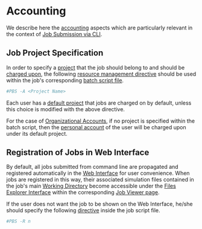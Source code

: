 # Accounting

We describe here the [accounting](../accounts/overview.md) aspects which are particularly relevant in the context of [Job Submission via CLI](overview.md).

## Job Project Specification

In order to specify a [project](../jobs/projects.md) that the job should belong to and should be [charged upon](../accounts/payments-charges.md), the following [resource management directive](batch-scripts/directives.md) should be used within the job's corresponding [batch script file](batch-scripts/overview.md). 

```bash
#PBS -A <Project Name>
```

Each user has a [default project](../jobs/projects.md#default-project) that jobs are charged on by default, unless this choice is modified with the above directive.

For the case of [Organizational Accounts](../collaboration/organizations/overview.md), if no project is specified within the batch script, then the [personal account](../collaboration/organizations/roles.md#organizations-vs.-personal-accounts) of the user will be charged upon under its default project.

## Registration of Jobs in Web Interface

By default, all jobs submitted from command line are propagated and registered automatically in the [Web Interface](../ui/overview.md) for user convenience. When jobs are registered in this way, their associated simulation files contained in the job's main [Working Directory](batch-scripts/directories.md) become accessible under the [Files Explorer Interface](../jobs/ui/files-tab.md) within the corresponding [Job Viewer page](../jobs/ui/viewer.md). 

If the user does not want the job to be shown on the Web Interface, he/she should specify the following [directive](batch-scripts/directives.md) inside the job script file.

```bash
#PBS -R n
```
